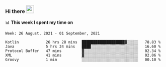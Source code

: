 ### Hi there <a href="https://www.gautamkrishnar.com/"><img src="https://media.giphy.com/media/hvRJCLFzcasrR4ia7z/giphy.gif" width="25px"></a>

📊 **This week I spent my time on**

<!--START_SECTION:waka-->
```text
Week: 26 August, 2021 - 01 September, 2021

Kotlin            26 hrs 28 mins  ███████████████████▓░░░░░   78.83 % 
Java              5 hrs 34 mins   ████░░░░░░░░░░░░░░░░░░░░░   16.60 % 
Protocol Buffer   47 mins         ▓░░░░░░░░░░░░░░░░░░░░░░░░   02.34 % 
XML               41 mins         ▓░░░░░░░░░░░░░░░░░░░░░░░░   02.06 % 
Groovy            1 min           ░░░░░░░░░░░░░░░░░░░░░░░░░   00.10 % 
```
<!--END_SECTION:waka-->
